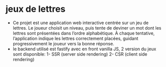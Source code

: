 # jeux de lettres
- Ce projet est une application web interactive centrée sur un jeu de lettres. Le joueur choisit un niveau, puis tente de deviner un mot dont les lettres sont présentées dans l’ordre alphabétique. À chaque tentative, l’application indique les lettres correctement placées, guidant progressivement le joueur vers la bonne réponse.
- le backend utilisé est fastify avec en front vanilla JS, 2 version du jeux sont disponible:
  1- SSR (server side rendering)
  2- CSR (client side rendering)
  
